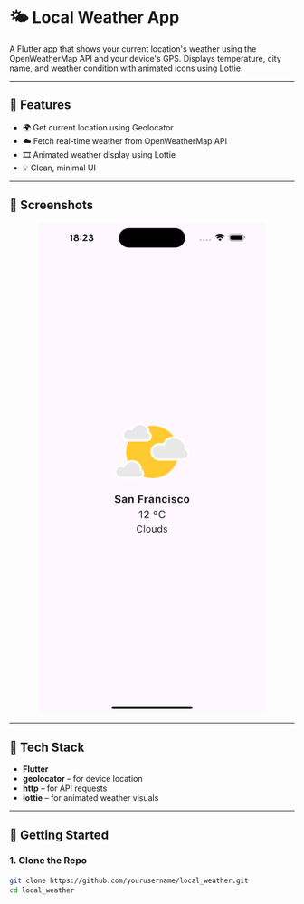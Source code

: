 # 🌤️ Local Weather App

A Flutter app that shows your current location's weather using the OpenWeatherMap API and your device's GPS. Displays temperature, city name, and weather condition with animated icons using Lottie.

---

## 🚀 Features

- 🌍 Get current location using Geolocator
- ☁️ Fetch real-time weather from OpenWeatherMap API
- 🎞️ Animated weather display using Lottie
- 💡 Clean, minimal UI

---

## 📱 Screenshots


<p align="center">
  <img src="https://github.com/Danielogbebor/local_Weather/blob/6865601acbb37ae9d9254dee76448e1dba346859/Simulator%20Screenshot%20-%20iPhone%2016%20Plus%20-%202025-06-13%20at%2018.23.07.png" width="400" />
   
</p>


---

## 🧰 Tech Stack

- **Flutter**
- **geolocator** – for device location
- **http** – for API requests
- **lottie** – for animated weather visuals

---

## 🔧 Getting Started

### 1. Clone the Repo

```bash
git clone https://github.com/yourusername/local_weather.git
cd local_weather
